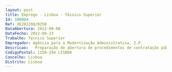 ```yaml
--- 
layout: post
title: Emprego - Lisboa - Técnico Superior
Id: 100004
Ref: OE202208/0250
DataAbertura: 2022-08-08
DataFecho: 2022-08-23
Trabalho: Técnico Superior
Empregador: Agência para a Modernização Administrativa, I.P.
Descricao:   Preparação de abertura de procedimentos de contratação pública, incluindo elaboração das peças do procedimento   Participação em procedimentos enquanto elemento de Júri   Preparação de propostas de adjudicação, incluindo minutas de contratos   Organização da celebração de contratos   Instrução de processos para o tribunal de contas.
CodigoPostal: 1150-294 LISBOA
Concelho: Lisboa
Distrito: Lisboa
--- 
```


